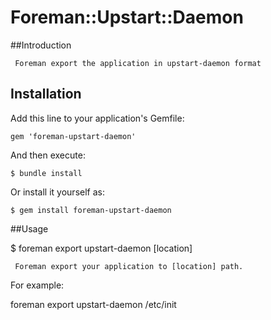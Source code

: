 # Foreman::Upstart::Daemon

##Introduction

     Foreman export the application in upstart-daemon format

## Installation

Add this line to your application's Gemfile:

    gem 'foreman-upstart-daemon'

And then execute:

    $ bundle install

Or install it yourself as:

    $ gem install foreman-upstart-daemon

##Usage

   $ foreman export upstart-daemon [location]

     Foreman export your application to [location] path.

For example:

   foreman export upstart-daemon /etc/init
